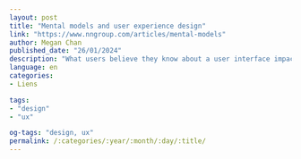 ```yaml
---
layout: post
title: "Mental models and user experience design"
link: "https://www.nngroup.com/articles/mental-models"
author: Megan Chan
published_date: "26/01/2024"
description: "What users believe they know about a user interface impacts how they use it. Mismatched mental models are common, especially with designs that try something new."
language: en
categories:
- Liens

tags:
- "design"
- "ux"

og-tags: "design, ux"
permalink: /:categories/:year/:month/:day/:title/
---
```

